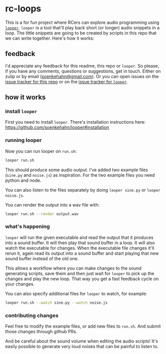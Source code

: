 # rc-loops

This is a for fun project where RCers can explore audio programming using [`looper`](https://github.com/soenkehahn/looper). `looper` is a tool that'll play back short (or longer) audio snippets in a loop. The little snippets are going to be created by scripts in this repo that we can write together. Here's how it works:

## feedback

I'd appreciate any feedback for this readme, this repo or `looper`. So please, if you have any comments, questions or suggestions, get in touch. Either on zulip or by email (soenkehahn@gmail.com). Or you can open issues on the [issue tracker for this repo](https://github.com/soenkehahn/rc-loops/issues) or on the [issue tracker for `looper`](https://github.com/soenkehahn/looper/issues).

## how it works

### install `looper`

First you need to install `looper`. There's installation instructions here: https://github.com/soenkehahn/looper#installation

### running looper

Now you can run looper on `run.sh`:

```bash
looper run.sh
```

This should produce some audio output. I've added two example files (`sine.py` and `noise.js`) as inspiration. For the two example files you need python and node.

You can also listen to the files separately by doing `looper sine.py` or `looper noise.js`.

You can render the output into a wav file with:

```bash
looper run.sh --render output.wav
```

### what's happening

`looper` will run the given executable and read the output that it produces into a sound buffer. It will then play that sound buffer in a loop. It will also watch the executable for changes. When the executable file changes it'll rerun it, again read its output into a sound buffer and start playing that new sound buffer instead of the old one.

This allows a workflow where you can make changes to the sound generating scripts, save them and then just wait for `looper` to pick up the changes and play the new loop. That way you get a fast feedback cycle on your changes.

You can also specify additional files for `looper` to watch, for example:

```bash
looper run.sh --watch sine.py --watch noise.js
```

### contributing changes

Feel free to modify the example files, or add new files to `run.sh`. And submit those changes through github PRs.

And be careful about the sound volume when editing the audio scripts! It's easily possible to generate very loud noises that can be painful to listen to.
